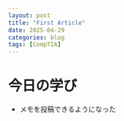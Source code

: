 ```yaml
---
layout: post
title: "First Article"
date: 2025-04-29
categories: blog
tags: [CompTIA]
---
```


# 今日の学び

- メモを投稿できるようになった
